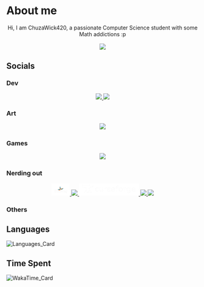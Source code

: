 # About me

<div align="center">
    <p>Hi, I am ChuzaWick420, a passionate Computer Science student with some Math addictions :p</p>
    <img align="center" src="https://komarev.com/ghpvc/?username=ChuzaWick420&color=fe1155" />
</div>

## Socials


### Dev

<div align="center">
    <!--Gitlab-->
    <a href="https://gitlab.com/ChuzaWick420" target="_blank">
        <img src="https://images.ctfassets.net/xz1dnu24egyd/1IRkfXmxo8VP2RAE5jiS1Q/ea2086675d87911b0ce2d34c354b3711/gitlab-logo-500.png" height=32px />
    </a>
    <!--Linked in-->
    <a href="https://www.linkedin.com/in/chuzawick420/" target="_blank">
        <img src="https://upload.wikimedia.org/wikipedia/commons/c/ca/LinkedIn_logo_initials.png" height=32px />
    </a>
</div>

### Art

<div align="center">
    <!--Artstation-->
    <a href="https://www.artstation.com/chuzawick420" target="_blank">
        <img src="https://www.artstation.com/assets/about/logo/logo-artstation-vertical-ec60efc77a6d4b7aa4b177d65b5726766b4e6ad194c90bbb588ecb65e481dd01.png" height=32px />
    </a>
</div>

### Games

<div align="center">
    <!--Itch.io-->
    <a href="https://chuzawick420.itch.io/" target="_blank">
        <img src="https://static.itch.io/images/itchio-textless-white.svg" height=32px></img>
    </a>
</div>

### Nerding out

<div align="center">
    <!--ShaderToy-->
    <a href="https://www.shadertoy.com/profile/ChuzaWick420?show=shaders" target="_blank">
        <img src="./assets/shadertoy.png" height=32px />
    </a>
    <!--NexusMods-->
    <a href="https://next.nexusmods.com/profile/ChuzaWick420" target="_blank">
        <img src="https://upload.wikimedia.org/wikipedia/tr/c/c2/NexusMods.png" height=32px />
    </a>
    <!--CurseForge-->
    <a href="https://www.curseforge.com/members/chuzawick420/projects" target="_blank">
        <img src="./assets/curseforge.png" height=32px />
    </a>
    <!--Modrinth-->
    <a href="https://modrinth.com/user/ChuzaWick420" target="_blank">
        <img src="https://media.beehiiv.com/cdn-cgi/image/fit=scale-down,format=auto,onerror=redirect,quality=80/uploads/publication/logo/a49f8e1b-3835-4ea1-a85b-118c6425ebc3/Modrinth_Dark_Logo.png" height=32px />
    </a>
    <!--ShaderLabs-->
    <a href="https://shaderlabs.org/wiki/User:492543441826349066" target="_blank">
        <img src="https://avatars.githubusercontent.com/u/69537237" height=32px />
    </a>
</div>

### Others

<div align="center">
</div>


## Languages
![Languages_Card](https://github-readme-stats.vercel.app/api/top-langs?username=ChuzaWick420&bg_color=60,001a33,990000&text_color=00b3b3&title_color=ff1a1a&border_radius=15&layout=donut)

## Time Spent
![WakaTime_Card](https://github-readme-stats.vercel.app/api/wakatime?username=ChuzaWick420&bg_color=60,001a33,990000&text_color=00b3b3&title_color=ff1a1a&border_radius=15&hide_progress=true&layout=compact)
<!--
**ChuzaWick420/ChuzaWick420** is a ✨ _special_ ✨ repository because its `README.md` (this file) appears on your GitHub profile.

Here are some ideas to get you started:

- 🔭 I’m currently working on ...
- 🌱 I’m currently learning ...
- 👯 I’m looking to collaborate on ...
- 🤔 I’m looking for help with ...
- 💬 Ask me about ...
- 📫 How to reach me: ...
- 😄 Pronouns: ...
- ⚡ Fun fact: ...
-->
